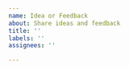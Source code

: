 ```yaml
---
name: Idea or Feedback
about: Share ideas and feedback
title: ''
labels: ''
assignees: ''

---
```


<!--
We support Octobay Rewards! Configure an Ethereum address in your profile repository (github.com/<username>/<username>) by adding a .octobay.json with the following content:

{
  "address": "your ETH address"
}

If we deem your idea/feedback helpful and label it "awesome-idea" or "helpful-feedback" you will automatically receive 0.001 ETH.
-->
